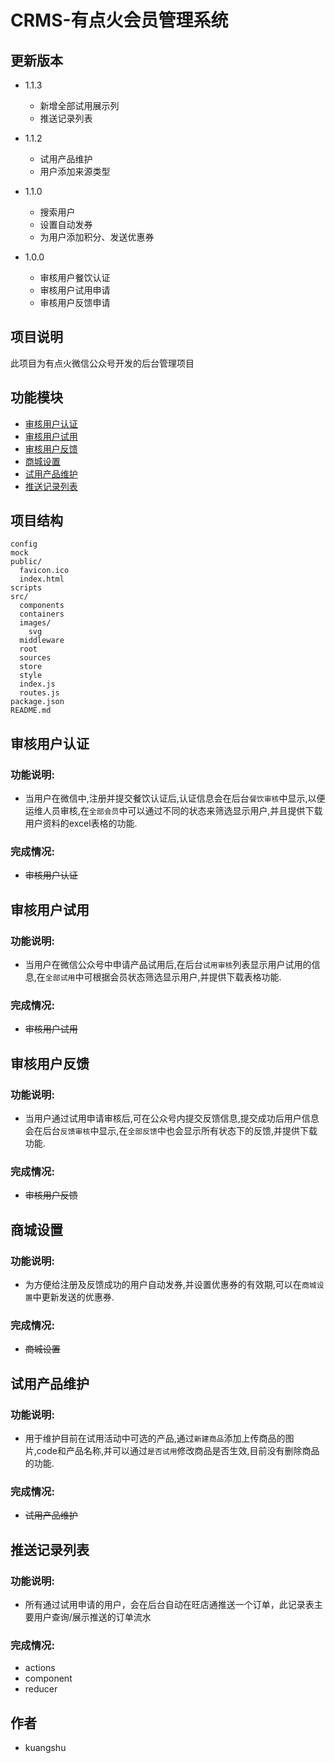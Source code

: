 # CRMS-有点火会员管理系统

## 更新版本
 - 1.1.3
    - 新增全部试用展示列
    - 推送记录列表

 - 1.1.2
    - 试用产品维护
    - 用户添加来源类型

 - 1.1.0
    - 搜索用户
    - 设置自动发券
    - 为用户添加积分、发送优惠券

 - 1.0.0
    - 审核用户餐饮认证
    - 审核用户试用申请
    - 审核用户反馈申请

## 项目说明

此项目为有点火微信公众号开发的后台管理项目

## 功能模块

 - [审核用户认证](#审核用户认证)
 - [审核用户试用](#审核用户试用)
 - [审核用户反馈](#审核用户反馈)
 - [商城设置](#商城设置)
 - [试用产品维护](#试用产品维护)
 - [推送记录列表](#推送记录列表)

## 项目结构

```
config
mock
public/
  favicon.ico
  index.html
scripts
src/
  components
  containers
  images/
    svg
  middleware
  root
  sources
  store
  style
  index.js
  routes.js
package.json
README.md
```

## 审核用户认证

### 功能说明: 

 - 当用户在微信中,注册并提交餐饮认证后,认证信息会在后台`餐饮审核`中显示,以便运维人员审核,在`全部会员`中可以通过不同的状态来筛选显示用户,并且提供下载用户资料的excel表格的功能.

### 完成情况:

- ~~审核用户认证~~


## 审核用户试用

### 功能说明: 

  - 当用户在微信公众号中申请产品试用后,在后台`试用审核`列表显示用户试用的信息,在`全部试用`中可根据会员状态筛选显示用户,并提供下载表格功能.

### 完成情况:

- ~~审核用户试用~~

## 审核用户反馈

### 功能说明: 

  - 当用户通过试用申请审核后,可在公众号内提交反馈信息,提交成功后用户信息会在后台`反馈审核`中显示,在`全部反馈`中也会显示所有状态下的反馈,并提供下载功能.

### 完成情况:

- ~~审核用户反馈~~

## 商城设置

### 功能说明: 

  - 为方便给注册及反馈成功的用户自动发券,并设置优惠券的有效期,可以在`商城设置`中更新发送的优惠券.

### 完成情况:

- ~~商城设置~~

## 试用产品维护

### 功能说明: 

  - 用于维护目前在试用活动中可选的产品,通过`新建商品`添加上传商品的图片,code和产品名称,并可以通过`是否试用`修改商品是否生效,目前没有删除商品的功能.

### 完成情况:

- ~~试用产品维护~~

## 推送记录列表

### 功能说明: 

  - 所有通过试用申请的用户，会在后台自动在旺店通推送一个订单，此记录表主要用户查询/展示推送的订单流水

### 完成情况:

- actions
- component
- reducer

## 作者
 - kuangshu